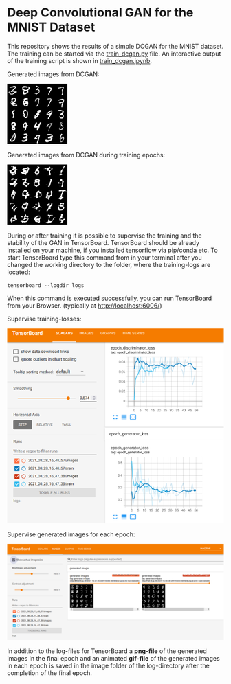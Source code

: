 # Deep Convolutional GAN for the MNIST Dataset

This repository shows the results of a simple DCGAN for the MNIST dataset. The training can be started via the [train_dcgan.py](train_dcgan.py) file. An interactive output of the training script is shown in [train_dcgan.ipynb](train_dcgan.ipynb).

Generated images from DCGAN:

![](images/generated_images.png)


Generated images from DCGAN during training epochs:

![](images/train.gif) 

During or after training it is possible to supervise the training and the stability of the GAN in TensorBoard. TensorBoard should be already installed on your machine, if you installed tensorflow via pip/conda etc. To start TensorBoard type this command from in your terminal after you changed the working directory to the folder, where the training-logs are located:
```
tensorboard --logdir logs
```
When this command is executed successfully, you can run TensorBoard from your Browser. (typically at [http://localhost:6006/](http://localhost:6006/)) 

Supervise training-losses:

![tensorboard_1](images/tensorboard_1.png)

Supervise generated images for each epoch:

![tensorboard_1](images/tensorboard_2.png)

In addition to the log-files for TensorBoard a **png-file** of the generated images in the final epoch and an animated **gif-file** of the generated images in each epoch is saved in the image folder of the log-directory after the completion of the final epoch. 


 

